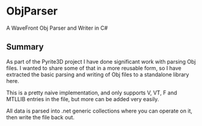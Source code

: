# ObjParser
A WaveFront Obj Parser and Writer in C#

## Summary
As part of the Pyrite3D project I have done significant work with parsing Obj files.  I wanted to share some of that in a more reusable form, so I have extracted the basic parsing and writing of Obj files to a standalone library here.

This is a pretty naive implementation, and only supports V, VT, F and MTLLIB entries in the file, but more can be added very easily.  

All data is parsed into .net generic collections where you can operate on it, then write the file back out.

